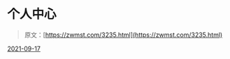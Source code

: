 <!--yml
category: 未分类
date: 0001-01-01 00:00:00
-->

# 个人中心

> 原文：[https://zwmst.com/3235.html](https://zwmst.com/3235.html)

   [ <time datetime="2021-09-17T09:40:37+08:00"> 2021-09-17 </time> ](https://zwmst.com/user-2)